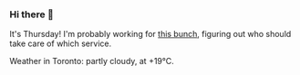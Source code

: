 ### Hi there :wave:

It's Thursday! I'm probably working for [this bunch](https://github.com/kohofinancial), figuring out who should take care of which service.

Weather in Toronto: partly cloudy, at +19°C.
